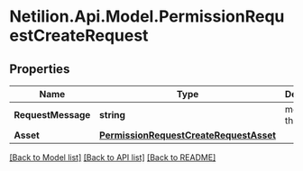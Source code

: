 # Netilion.Api.Model.PermissionRequestCreateRequest
## Properties

Name | Type | Description | Notes
------------ | ------------- | ------------- | -------------
**RequestMessage** | **string** | message to the owners | [optional] 
**Asset** | [**PermissionRequestCreateRequestAsset**](PermissionRequestCreateRequestAsset.md) |  | 

[[Back to Model list]](../README.md#documentation-for-models) [[Back to API list]](../README.md#documentation-for-api-endpoints) [[Back to README]](../README.md)

